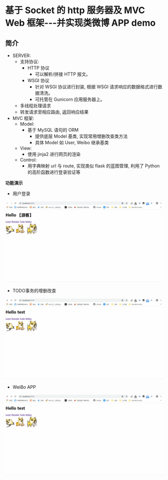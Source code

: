 基于 Socket 的 http 服务器及 MVC Web 框架---并实现类微博 APP demo
===


简介
---

- SERVER:
    - 支持协议:
        - HTTP 协议
            - 可以解析/拼接 HTTP 报文。
        - WSGI 协议
            - 针对 WSGI 协议进行封装, 根据 WSGI 请求响应的数据格式进行数据清洗。
            - 可托管在 Gunicorn 应用服务器上。
    - 多线程处理请求
    - 转发请求至相应路由, 返回响应结果
- MVC 框架:
    - Model:
        - 基于 MySQL 语句的 ORM
            - 提供底层 Model 基类, 实现常用增删改查类方法
            - 具体 Model 如 User, Weibo 继承基类
    - View:
        - 使用 jinja2 进行网页的渲染
    - Control: 
        - 用字典映射 url 与 route, 实现类似 flask 的蓝图管理, 利用了 Python 的高阶函数进行登录验证等
            
            
**功能演示**

- 用户登录

![图片](gif/login.gif)

- TODO事务的增删改查

![图片](gif/deal.gif)

- WeiBo APP

![图片](gif/weibo.gif)


